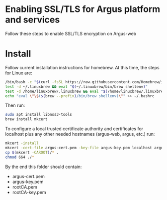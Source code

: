 # Enabling SSL/TLS for Argus platform and services

Follow these steps to enable SSL/TLS encryption on Argus-web

# Install

Follow current installation instructions for homebrew.
At this time, the steps for Linux are:

```bash
/bin/bash -c "$(curl -fsSL https://raw.githubusercontent.com/Homebrew/install/HEAD/install.sh)"
test -d ~/.linuxbrew && eval "$(~/.linuxbrew/bin/brew shellenv)"
test -d /home/linuxbrew/.linuxbrew && eval "$(/home/linuxbrew/.linuxbrew/bin/brew shellenv)"
echo "eval \"\$($(brew --prefix)/bin/brew shellenv)\"" >> ~/.bashrc
```

Then run:

```bash
sudo apt install libnss3-tools
brew install mkcert
```

To configure a local trusted certificate authority and certificates for localhost plus any other needed hostnames (argus-web, argus, etc.) run:

```bash
mkcert -install
mkcert -cert-file argus-cert.pem -key-file argus-key.pem localhost argus-web argus
cp $(mkcert -CAROOT)/* .
chmod 664 ./*
```

By the end this folder should contain:
- argus-cert.pem
- argus-key.pem
- rootCA.pem
- rootCA-key.pem